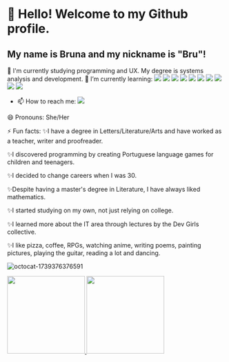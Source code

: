# 👋 Hello! Welcome to my Github profile.
## My name is Bruna and my nickname is "Bru"!


🔭 I'm currently studying programming and UX. My degree is systems analysis and development.
🌱 I’m currently learning:
<img src="https://cdn.jsdelivr.net/gh/devicons/devicon@latest/icons/java/java-original.svg" /> <img src="https://cdn.jsdelivr.net/gh/devicons/devicon@latest/icons/javascript/javascript-original.svg" /> <img src="https://cdn.jsdelivr.net/gh/devicons/devicon@latest/icons/python/python-original.svg" /> <img src="https://cdn.jsdelivr.net/gh/devicons/devicon@latest/icons/html5/html5-original.svg" /> <img src="https://cdn.jsdelivr.net/gh/devicons/devicon@latest/icons/css3/css3-original.svg" /> <img src="https://cdn.jsdelivr.net/gh/devicons/devicon@latest/icons/git/git-original.svg" /> <img src="https://cdn.jsdelivr.net/gh/devicons/devicon@latest/icons/github/github-original.svg" /> <img src="https://cdn.jsdelivr.net/gh/devicons/devicon@latest/icons/markdown/markdown-original.svg" /> <img src="https://cdn.jsdelivr.net/gh/devicons/devicon@latest/icons/vscode/vscode-original.svg" /> <img src="https://cdn.jsdelivr.net/gh/devicons/devicon@latest/icons/figma/figma-original.svg" />
                            
- 📫 How to reach me: <a href="[https://www.linkedin.com/in/bruna-santiago-dos-reis-escrita/]" target="_blank"><img loading="lazy" src="https://img.shields.io/badge/-LinkedIn-%230077B5?style=for-the-badge&logo=linkedin&logoColor=white" target="_blank"></a>   

😄 Pronouns: She/Her

⚡ Fun facts: 
✨I have a degree in Letters/Literature/Arts and have worked as a teacher, writer and proofreader.

✨I discovered programming by creating Portuguese language games for children and teenagers.

✨I decided to change careers when I was 30.

✨Despite having a master's degree in Literature, I have always liked mathematics.

✨I started studying on my own, not just relying on college.

✨I learned more about the IT area through lectures by the Dev Girls collective.

✨I like pizza, coffee, RPGs, watching anime, writing poems, painting pictures, playing the guitar, reading a lot and dancing.

![octocat-1739376376591](https://github.com/user-attachments/assets/36616f4d-a2e6-404e-9272-1b6c828e3344)

<div>
<a href="https://github.com/brunasdr9412">
<img loading="lazy" height="180em" src="https://github-readme-stats.vercel.app/api/top-langs/?username=brunasdr9412&layout=compact&langs_count=7&theme=dracula"/>
<img loading="lazy" height="180em" src="https://github-readme-stats.vercel.app/api?username=brunasdr9412&show_icons=true&theme=dracula&include_all_commits=true&count_private=true"/>
</div>

